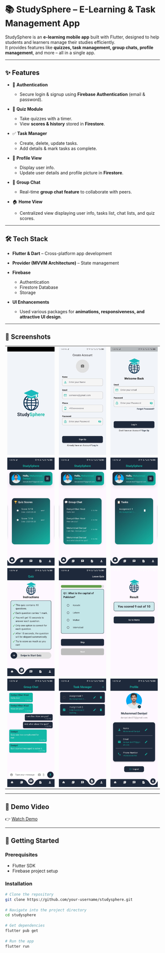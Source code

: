 # 📚 StudySphere – E-Learning & Task Management App  

StudySphere is an **e-learning mobile app** built with Flutter, designed to help students and learners manage their studies efficiently.  
It provides features like **quizzes, task management, group chats, profile management**, and more – all in a single app.  

---

## ✨ Features  

- 🔑 **Authentication**  
  - Secure login & signup using **Firebase Authentication** (email & password).  

- 📝 **Quiz Module**  
  - Take quizzes with a timer.  
  - View **scores & history** stored in **Firestore**.  

- ✅ **Task Manager**  
  - Create, delete, update tasks.  
  - Add details & mark tasks as complete.  

- 👤 **Profile View**  
  - Display user info.  
  - Update user details and profile picture in **Firestore**.  

- 💬 **Group Chat**  
  - Real-time **group chat feature** to collaborate with peers.  

- 🏠 **Home View**  
  - Centralized view displaying user info, tasks list, chat lists, and quiz scores.  

---

## 🛠 Tech Stack  

- **Flutter & Dart** – Cross-platform app development  
- **Provider (MVVM Architecture)** – State management  
- **Firebase**  
  - Authentication  
  - Firestore Database  
  - Storage  

- **UI Enhancements**  
  - Used various packages for **animations, responsiveness, and attractive UI design**.  

---

## 📸 Screenshots  

| | | |
|---|---|---|
| ![Splash View](screenshots/splash_view.jpg) | ![Signup View](screenshots/signup_view.jpg) | ![Login View](screenshots/login_view.jpg) |
| ![Home View 1](screenshots/home_view1.jpg) | ![Home View 2](screenshots/home_view2.jpg) | ![Home View 3](screenshots/home_view3.jpg) |
| ![Quiz Home View](screenshots/quiz_home_view.jpg) | ![Quiz View](screenshots/quiz_view.jpg) | ![Score View](screenshots/score_view.jpg) |
| ![Chat View](screenshots/chat_view.jpg) | ![Task View](screenshots/task_manager.jpg) | ![Profile View](screenshots/profile_view.jpg) |
  

---

## 🎥 Demo Video  

👉 [Watch Demo](your-demo-video-link-here)  

---

## 🚀 Getting Started  

### Prerequisites  
- Flutter SDK  
- Firebase project setup  

### Installation  
```bash
# Clone the repository
git clone https://github.com/your-username/studysphere.git  

# Navigate into the project directory
cd studysphere  

# Get dependencies
flutter pub get  

# Run the app
flutter run
